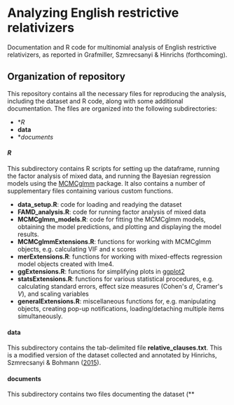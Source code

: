 # Analyzing English restrictive relativizers

Documentation and R code for multinomial analysis of English restrictive relativizers, as reported in Grafmiller, Szmrecsanyi & Hinrichs (forthcoming). 

## Organization of repository

This repository contains all the necessary files for reproducing the analysis, including the dataset and R code, along with some additional documentation. The files are organized into the following subdirectories:
- **R*
- **data**
- **documents*

#### *R* 

This subdirectory contains R scripts for setting up the dataframe, running the factor analysis of mixed data, and running the Bayesian regression models using the [MCMCglmm](https://cran.r-project.org/web/packages/MCMCglmm/index.html) package. It also contains a number of supplementary files containing various custom functions. 
- **data_setup.R**: code for loading and readying the dataset
- **FAMD_analysis.R**: code for running factor analysis of mixed data
- **MCMCglmm_models.R**: code for fitting the MCMCglmm models, obtaining the model predictions, and plotting and displaying the model results. 
- **MCMCglmmExtensions.R**: functions for working with MCMCglmm objects, e.g. calculating VIF and &kappa; scores
- **merExtensions.R**: functions for working with mixed-effects regression model objects created with lme4. 
- **ggExtensions.R**: functions for simplifying plots in [ggplot2](http://docs.ggplot2.org/current/) 
- **statsExtensions.R**: functions for various statistical procedures, e.g. calculating standard errors, effect size measures (Cohen's *d*, Cramer's *V*), and scaling variables
- **generalExtensions.R**: miscellaneous functions for, e.g. manipulating objects, creating pop-up notifications, loading/detaching multiple items simultaneously.

#### data

This subdirectory contains the tab-delimited file **relative_clauses.txt**. This is a modified version of the dataset collected and annotated by Hinrichs, Szmrecsanyi & Bohmann ([2015](https://muse.jhu.edu/journals/language/v091/91.4.hinrichs.html)). 

#### documents

This subdirectory contains two files documenting the dataset (**
